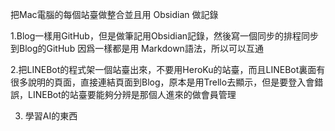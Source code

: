 把Mac電腦的每個站臺做整合並且用 Obsidian 做記錄

1.Blog一樣用GitHub，但是做筆記用Obsidian記錄，然後寫一個同步的排程同步到Blog的GitHub
因爲一樣都是用 Markdown語法，所以可以互通

2.把LINEBot的程式架一個站臺出來，不要用HeroKu的站臺，而且LINEBot裏面有很多說明的頁面，直接連結頁面到Blog，原本是用Trello去顯示，但是要登入會錯誤，LINEBot的站臺要能夠分辨是那個人進來的做會員管理

3. 學習AI的東西